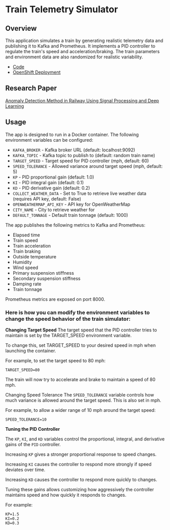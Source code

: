 # Train Telemetry Simulator

## Overview
This application simulates a train by generating realistic telemetry data and publishing it to Kafka and Prometheus. It implements a PID controller to regulate the train's speed and acceleration/braking. The train parameters and environment data are also randomized for realistic variability.

* [Code](../complete-builds/mock-railroad/railroad-mocker.py)
* [OpenShift Deployment](https://github.com/tosin2013/edge-anomaly-detection/tree/main/components/applications/mock-railroad/overlays)

## Research Paper
[Anomaly Detection Method in Railway Using Signal Processing and Deep Learning](https://www.mdpi.com/2076-3417/12/24/12901)

## Usage
The app is designed to run in a Docker container. The following environment variables can be configured:

* `KAFKA_BROKER` - Kafka broker URL (default: localhost:9092)
* `KAFKA_TOPIC` - Kafka topic to publish to (default: random train name)
* `TARGET_SPEED` - Target speed for PID controller (mph, default: 60)
* `SPEED_TOLERANCE` - Allowed variance around target speed (mph, default: 5)
* `KP` - PID proportional gain (default: 1.0)
* `KI` - PID integral gain (default: 0.1)
* `KD` - PID derivative gain (default: 0.2)
* `COLLECT_WEATHER_DATA` - Set to True to retrieve live weather data (requires API key, default: False)
* `OPENWEATHERMAP_API_KEY` - API key for OpenWeatherMap
* `CITY_NAME` - City to retrieve weather for
* `DEFAULT_TONNAGE` - Default train tonnage (default: 1000)
  
The app publishes the following metrics to Kafka and Prometheus:

* Elapsed time
* Train speed
* Train acceleration
* Train braking
* Outside temperature
* Humidity
* Wind speed
* Primary suspension stiffness
* Secondary suspension stiffness
* Damping rate
* Train tonnage

Prometheus metrics are exposed on port 8000.

### Here is how you can modify the environment variables to change the speed behavior of the train simulator:

**Changing Target Speed**
The target speed that the PID controller tries to maintain is set by the TARGET_SPEED environment variable.

To change this, set TARGET_SPEED to your desired speed in mph when launching the container.

For example, to set the target speed to 80 mph:
```
TARGET_SPEED=80
```

The train will now try to accelerate and brake to maintain a speed of 80 mph.

Changing Speed Tolerance
The `SPEED_TOLERANCE` variable controls how much variance is allowed around the target speed. This is also set in mph.

For example, to allow a wider range of 10 mph around the target speed:

```
SPEED_TOLERANCE=10
```

**Tuning the PID Controller**

The `KP`, `KI`, and `KD` variables control the proportional, integral, and derivative gains of the `PID` controller.

Increasing `KP` gives a stronger proportional response to speed changes.

Increasing `KI` causes the controller to respond more strongly if speed deviates over time.

Increasing `KD` causes the controller to respond more quickly to changes.

Tuning these gains allows customizing how aggressively the controller maintains speed and how quickly it responds to changes.

For example:
```
KP=1.5
KI=0.2
KD=0.3
```
